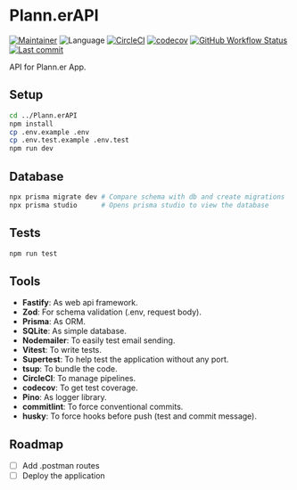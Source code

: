 # Plann.erAPI

[![Maintainer](https://img.shields.io/badge/maintainer-%40heldercostaa-blue?logo=superuser&logoColor=white)](https://github.com/heldercostaa)
![Language](https://img.shields.io/badge/language-typescript-yellow?logo=ts-node&logoColor=white)
[![CircleCI](https://circleci.com/gh/heldercostaa/Plann.erAPI.svg?style=shield)](https://app.circleci.com/pipelines/github/heldercostaa/Plann.erAPI)
[![codecov](https://codecov.io/github/heldercostaa/Plann.erAPI/graph/badge.svg?token=AXVY2L9IAS)](https://codecov.io/github/heldercostaa/Plann.erAPI)
[![GitHub Workflow Status](https://img.shields.io/github/actions/workflow/status/heldercostaa/Plann.erAPI/main.yml?branch=main&logo=dependabot&logoColor=white)](https://github.com/heldercostaa/Plann.erAPI)
[![Last commit](https://img.shields.io/github/last-commit/heldercostaa/Plann.erAPI.svg?logo=github&logoColor=white)](https://github.com/heldercostaa/Plann.erAPI/commits/main)

API for Plann.er App.

## Setup

```bash
cd ../Plann.erAPI
npm install
cp .env.example .env
cp .env.test.example .env.test
npm run dev
```

## Database

```bash
npx prisma migrate dev # Compare schema with db and create migrations
npx prisma studio      # Opens prisma studio to view the database
```

## Tests

```bash
npm run test
```

## Tools

- **Fastify**: As web api framework.
- **Zod**: For schema validation (.env, request body).
- **Prisma**: As ORM.
- **SQLite**: As simple database.
- **Nodemailer**: To easily test email sending.
- **Vitest**: To write tests.
- **Supertest**: To help test the application without any port.
- **tsup**: To bundle the code.
- **CircleCI**: To manage pipelines.
- **codecov**: To get test coverage.
- **Pino**: As logger library.
- **commitlint**: To force conventional commits.
- **husky**: To force hooks before push (test and commit message).

## Roadmap

- [ ] Add .postman routes
- [ ] Deploy the application
